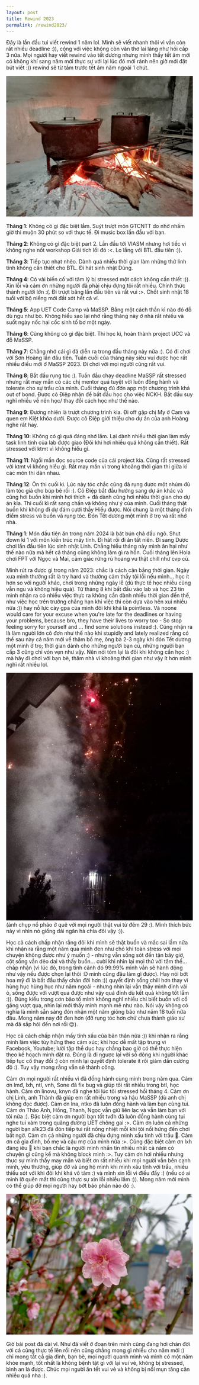 ```yaml
---
layout: post
title: Rewind 2023
permalink: /rewind2023/
---
```


Đây là lần đầu tui viết rewind 1 năm lol. Mình sẽ viết nhanh thôi vì vẫn còn rất nhiều deadline :)), cộng với việc không còn văn thơ lai láng như hồi cấp 3 nữa. Mọi người hay viết rewind vào tết dương nhưng mình thấy tết âm mới có không khí sang năm mới thực sự với lại lúc đó mới rảnh nên giờ mới đặt bút viết :)) rewind sẽ từ tầm trước tết âm năm ngoái 1 chút.

![hope](/images/2024-2-9/rewind20233.jpg)


**Tháng 1**: Không có gì đặc biệt lắm. Suýt trượt môn GTCNTT do nhớ nhầm giờ thi muộn 30 phút so với thực tế. Đi music box lần đầu với bạn.

**Tháng 2**: Không có gì đặc biệt part 2. Lần đầu tới VIASM nhưng hơi tiếc vì không nghe nốt workshop Giải tích lồi đó :<. Lo lắng với BTL đầu tiên :)).

**Tháng 3**: Tiếp tục nhạt nhẽo. Dành quá nhiều thời gian làm những thứ linh tinh không cần thiết cho BTL. Đi hát sinh nhật Dũng.

**Tháng 4**: Có vài biến cố với tâm lý bị stressed một cách không cần thiết :)). Xin lỗi và cảm ơn những người đã phải chịu đựng tôi rất nhiều. Chính thức thành người lớn :(. Đi trượt băng lần đầu tiên và rất vui :>. Chốt sinh nhật 18 tuổi với bộ niềng mới đắt xót hết cả ví.

**Tháng 5**: App UET Code Camp và MaSSP. Bằng một cách thần kì nào đó đỗ dù ngu như bò. Không hiểu sao lại nhớ rằng tháng này ở nhà rất nhiều và suốt ngày nốc hai cốc sinh tố bơ một ngày.

**Tháng 6**: Cũng không có gì đặc biệt. Thi học kì, hoàn thành project UCC và đỗ MaSSP.

**Tháng 7**: Chẳng nhớ cái gì đã diễn ra trong đầu tháng này nữa :). Có đi chơi với Sơn Hoàng lần đầu tiên. Tuần cuối của tháng này siêu vui được học rất nhiều điều mới ở MaSSP 2023. Đi chơi với mọi người cũng rất vui.

**Tháng 8**: Bắt đầu rụng tóc :). Tuần đầu chạy deadline MaSSP rất stressed nhưng rất may mắn có các chị mentor quá tuyệt vời luôn đồng hành và tolerate cho sự trẩu của mình. Cuối tháng đú đởn app một chương trình khá out of bond. Được cô Điệp nhận để bắt đầu học cho việc NCKH. Bắt đầu suy nghĩ nhiều về nên học/ thay đổi cách học như thế nào.

**Tháng 9**: Đương nhiên là trượt chương trình kia. Đi off gặp chị My ở Cam và quen em Kiệt khóa dưới. Được cô Điệp giới thiệu cho dự án của anh Hoàng nghe rất hay.

**Tháng 10**: Không có gì quá đáng nhớ lắm. Lại dành nhiều thời gian làm mấy task linh tinh của lab được giao (Đôi khi hơi nhiều quá không cần thiết). Rất stressed với ktmt vì không hiểu gì.

**Tháng 11**: Ngồi mần đọc source code của cái project kia. Cũng rất stressed với ktmt vì không hiểu gì. Rất may mắn vì trong khoảng thời gian thi giữa kì các môn thi dãn nhau.

**Tháng 12**: Ôn thi cuối kì. Lúc này tóc chắc cũng đã rụng được một nhúm đủ làm tóc giả cho búp bê rồi :). Cô Điệp bắt đầu hướng sang dự án khác và cũng hơi buồn khi mình hơi thích + đã dành cũng hơi nhiều thời gian cho dự án kia. Thi cuối kì rất sang chấn và không như ý của mình. Cuối tháng thật buồn khi không đi dự đám cưới thầy Hiếu được. Nói chung là một tháng đỉnh điểm stress và buồn và rụng tóc. Đón Tết dương một mình ở trọ và rất nhớ nhà.

**Tháng 1**: Món đầu tiên ăn trong năm 2024 là bát bún chả đầu ngõ. Shut down kì 1 với môn kiến trúc máy tính. Đi hát rồi đi ăn tất niên. Đi sang Dược chơi lần đầu tiên lúc sinh nhật Linh. Chẳng hiểu tháng này mình ăn hại như thế nào nữa mà hết cả tháng cũng không làm gì ra hồn. Cuối tháng lên Hola chơi FPT với Ngọc và Mai, cảm giác rừng rú hoang vu thật chill như cvp cũ.

Mình rút ra được gì trong năm 2023: chắc là cách cân bằng thời gian. Ngày xưa mình thường rất là try hard và thường cảm thấy tội lỗi nếu mình... học ít hơn so với người khác, chơi trong những ngày lễ (dù thực tế học nhiều cũng vẫn ngu và không hiệu quả). Từ tháng 8 khi bắt đầu vào lab và học 23 tín mình nhận ra có nhiều việc thực ra không cần dành nhiều thời gian đến thế, như việc học trên trường chẳng hạn khi việc thi còn dựa vào hên xui nhiều nữa :)) hay nỗ lực cày gpa của mình đôi khi khá là pointless. Và noone would care for your excuse when you're late for the deadlines or having your problems, because bro, they have their lives to worry too - So stop feeling sorry for yourself and ... find some solutions instead :). Cũng nhận ra là làm người lớn cô đơn như thế nào khi stupidly and lately realized rằng có thể sau này cả năm mới về thăm bố mẹ, ông bà 2-3 ngày khi đón Tết dương một mình ở trọ; thời gian dành cho những người bạn cũ, những người bạn cấp 3 cũng chỉ vỏn vẹn như vậy. Nên nói tóm lại là đôi khi không cần học :) mà hãy đi chơi với bạn bè, thăm nhà vì khoảng thời gian như vậy ít hơn mình nghĩ rất nhiều lol.

![hope](/images/2024-2-9/rewind2023.jpg)
(ảnh chụp nổ pháo ở quê với mọi người thật vui từ đêm 29 :). Mình thích bức này vì nhìn nó giống dải ngân hà chia đôi vậy :)).

Học cả cách chấp nhận rằng đôi khi mình sẽ thật buồn và mắc sai lầm nữa khi nhận ra rằng một năm qua mình đen như chó khi toàn stress với mọi chuyện không được như ý muốn :) - nhưng vẫn sống sót đến tận bây giờ, cột sống vẫn dẻo dai và thấy buồn... cười khi nhìn lại mọi thứ với tâm thế... chấp nhận (vì lúc đó, trong tình cảnh đó 99.99% mình vẫn sẽ hành động như vậy nếu được chọn lại thôi :D mình cũng đâu làm gì được). Hay nói bớt hoa mỹ đi là bắt đầu thấy chán đời hơn :)) quyết định sống chill hơn thay vì hùng hục hùng hục như năm ngoái - nhưng nhìn lại vẫn thấy mình đỉnh vãi ò, sống được với vượt qua được như vậy quá đỉnh dù kết quả không tốt lắm :)). Đúng kiểu trong cơn bão tố mình không nghĩ nhiều chỉ biết buồn với cố gắng vượt qua, nhìn lại mới thấy mình mạnh mẽ như nào. Nói vậy không có nghĩa là mình sẵn sàng đón nhận một năm giông bão như năm 18 tuổi nữa đâu. Mong năm nay đỡ đen hơn (đỡ rụng tóc hơn chứ chưa thành giáo sư mà đã sắp hói đến nơi rồi 😌).

Học cả cách chấp nhận mấy tính xấu của bản thân nữa :)) khi nhận ra rằng mình làm việc tùy hứng theo cảm xúc; khi học dễ mất tập trung vì Facebook, Youtube; lười tập thể dục hay chẳng bao giờ có thể thực hiện theo kế hoạch mình đặt ra. Đúng là đi ngược lại với số đông khi người khác tiếp tục cố thay đổi :) còn mình lại quyết định tolerate it rồi giảm dần cường độ :). Tuy vậy mong rằng vẫn sẽ thành công.

Cảm ơn mọi người rất nhiều vì đã đồng hành cùng mình trong năm qua. Cảm ơn lmđ, lxh, ntl, vnh, Sone đã fix bug và giúp tôi rất nhiều trong btl, học hành. Cảm ơn linovu, knyn đã nghe tôi lúc tôi stressed hồi tháng 4. Cảm ơn chị Linh, anh Thành đã giúp em rất nhiều trong và hậu MaSSP (dù anh chị không đọc được). Cảm ơn lna, ntko đã luôn đồng hành và làm bạn cùng tui. Cảm ơn Thảo Anh, Hồng, Thanh, Ngọc vẫn giữ liên lạc và vẫn làm bạn với tôi nữa :). Đặc biệt cảm ơn người bạn tốt tvđh đã luôn đồng hành cùng tui nghe tui xàm trong quãng đường UET chông gai :>. Cảm ơn luôn cả những người bạn a1k23 đã đón tiếp tui rất nồng nhiệt mỗi khi tôi nổi hứng đến chơi bất ngờ. Cảm ơn cả những người đã chịu đựng mình xấu tính với trẩu 🥺. Cảm ơn cả gia đình, bố mẹ và cậu mợ của mình nữa :>. Cũng đặc biệt cảm ơn lxh đáng iêu 🤢 khi bạn chắc là người mình nhắn tin nhiều nhất cả năm có chuyện gì cũng kể mà không block mình :>. Tuy cảm ơn hơi nhiều nhưng thực sự mình thấy may mắn và biết ơn rất nhiều khi mọi người vẫn bên cạnh mình, yêu thương, giúp đỡ và ủng hộ mình khi mình xấu tính với trẩu, nhiều thiếu sót với khi đôi khi khá vô tâm :) và mình xin lỗi vì điều đấy :) (nếu có ai mình lỡ quên mất thì cũng thực sự xin lỗi nhiều lắm :)). Mong năm mới mình có thể giúp đỡ mọi người hay bớt báo phần nào đó :).

![hope](/images/2024-2-9/rewind20232.jpg)

Giờ bài post đã dài vl. Như đã viết ở đoạn trên mình cũng đang hơi chán đời với cả cũng thực tế lên rồi nên cũng chẳng mong gì nhiều cho năm mới :) chỉ mong tất cả gia đình, bạn bè, mọi người quanh mình và mình có một năm khỏe mạnh, tốt nhất là không bệnh tật gì với lại vui vẻ, không bị stressed, bình an là được. Chúc mọi người ăn tết vui vẻ và không bị nổi mụn tăng cân nhiều quá nha :).
